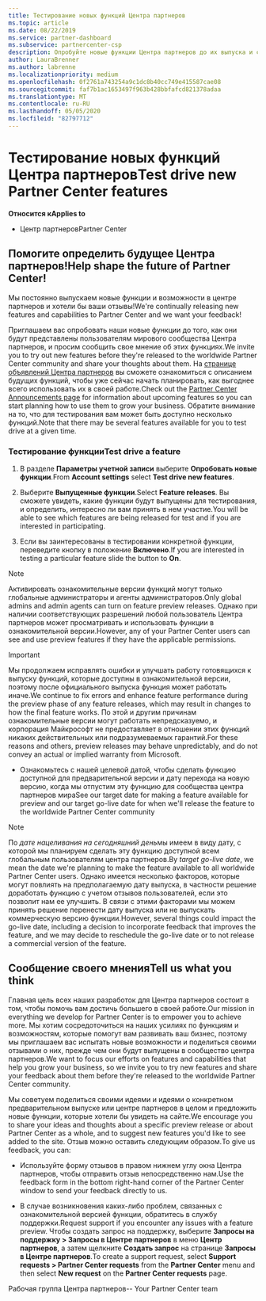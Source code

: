 ```yaml
---
title: Тестирование новых функций Центра партнеров
ms.topic: article
ms.date: 08/22/2019
ms.service: partner-dashboard
ms.subservice: partnercenter-csp
description: Опробуйте новые функции Центра партнеров до их выпуска и сообщите нам свое мнение. Помогите определить будущее Центра партнеров!
author: LauraBrenner
ms.author: labrenne
ms.localizationpriority: medium
ms.openlocfilehash: 0f2761a743254a9c1dc8b40cc749e415587cae08
ms.sourcegitcommit: faf7b1ac1653497f963b428bbfafcd821378adaa
ms.translationtype: MT
ms.contentlocale: ru-RU
ms.lasthandoff: 05/05/2020
ms.locfileid: "82797712"
---
```

# <a name="test-drive-new-partner-center-features"></a><span data-ttu-id="844d3-104">Тестирование новых функций Центра партнеров</span><span class="sxs-lookup"><span data-stu-id="844d3-104">Test drive new Partner Center features</span></span>

<span data-ttu-id="844d3-105">**Относится к**</span><span class="sxs-lookup"><span data-stu-id="844d3-105">**Applies to**</span></span>

- <span data-ttu-id="844d3-106">Центр партнеров</span><span class="sxs-lookup"><span data-stu-id="844d3-106">Partner Center</span></span>

## <a name="help-shape-the-future-of-partner-center"></a><span data-ttu-id="844d3-107">Помогите определить будущее Центра партнеров!</span><span class="sxs-lookup"><span data-stu-id="844d3-107">Help shape the future of Partner Center!</span></span>

<span data-ttu-id="844d3-108">Мы постоянно выпускаем новые функции и возможности в центре партнеров и хотели бы ваши отзывы!</span><span class="sxs-lookup"><span data-stu-id="844d3-108">We're continually releasing new features and capabilities to Partner Center and we want your feedback!</span></span> 

<span data-ttu-id="844d3-109">Приглашаем вас опробовать наши новые функции до того, как они будут представлены пользователям мирового сообщества Центра партнеров, и просим сообщить свое мнение об этих функциях.</span><span class="sxs-lookup"><span data-stu-id="844d3-109">We invite you to try out new features before they're released to the worldwide Partner Center community and share your thoughts about them.</span></span> <span data-ttu-id="844d3-110">На [странице объявлений Центра партнеров](https://partnercenter.microsoft.com/pcv/announcements) вы сможете ознакомиться с описанием будущих функций, чтобы уже сейчас начать планировать, как выгоднее всего использовать их в своей работе.</span><span class="sxs-lookup"><span data-stu-id="844d3-110">Check out the [Partner Center Announcements page](https://partnercenter.microsoft.com/pcv/announcements) for information about upcoming features so you can start planning how to use them to grow your business.</span></span> <span data-ttu-id="844d3-111">Обратите внимание на то, что для тестирования вам может быть доступно несколько функций.</span><span class="sxs-lookup"><span data-stu-id="844d3-111">Note that there may be several features available for you to test drive at a given time.</span></span>

### <a name="test-drive-a-feature"></a><span data-ttu-id="844d3-112">Тестирование функции</span><span class="sxs-lookup"><span data-stu-id="844d3-112">Test drive a feature</span></span>

1. <span data-ttu-id="844d3-113">В разделе **Параметры учетной записи** выберите **Опробовать новые функции**.</span><span class="sxs-lookup"><span data-stu-id="844d3-113">From **Account settings** select **Test drive new features**.</span></span>

2. <span data-ttu-id="844d3-114">Выберите **Выпущенные функции**.</span><span class="sxs-lookup"><span data-stu-id="844d3-114">Select **Feature releases**.</span></span> <span data-ttu-id="844d3-115">Вы сможете увидеть, какие функции будут выпущены для тестирования, и определить, интересно ли вам принять в нем участие.</span><span class="sxs-lookup"><span data-stu-id="844d3-115">You will be able to see which features are being released for test and if you are interested in participating.</span></span>

3. <span data-ttu-id="844d3-116">Если вы заинтересованы в тестировании конкретной функции, переведите кнопку в положение **Включено**.</span><span class="sxs-lookup"><span data-stu-id="844d3-116">If you are interested in testing a particular feature slide the button to **On**.</span></span> 

> [!NOTE]  
>  <span data-ttu-id="844d3-117">Активировать ознакомительные версии функций могут только глобальные администраторы и агенты администраторов.</span><span class="sxs-lookup"><span data-stu-id="844d3-117">Only global admins and admin agents can turn on feature preview releases.</span></span> <span data-ttu-id="844d3-118">Однако при наличии соответствующих разрешений любой пользователь Центра партнеров может просматривать и использовать функции в ознакомительной версии.</span><span class="sxs-lookup"><span data-stu-id="844d3-118">However, any of your Partner Center users can see and use preview features if they have the applicable permissions.</span></span>

> [!IMPORTANT]  
> <span data-ttu-id="844d3-119">Мы продолжаем исправлять ошибки и улучшать работу готовящихся к выпуску функций, которые доступны в ознакомительной версии, поэтому после официального выпуска функция может работать иначе.</span><span class="sxs-lookup"><span data-stu-id="844d3-119">We continue to fix errors and enhance feature performance during the preview phase of any feature releases, which may result in changes to how the final feature works.</span></span> <span data-ttu-id="844d3-120">По этой и другим причинам ознакомительные версии могут работать непредсказуемо, и корпорация Майкрософт не предоставляет в отношении этих функций никаких действительных или подразумеваемых гарантий.</span><span class="sxs-lookup"><span data-stu-id="844d3-120">For these reasons and others, preview releases may behave unpredictably, and do not convey an actual or implied warranty from Microsoft.</span></span>

- <span data-ttu-id="844d3-121">Ознакомьтесь с нашей целевой датой, чтобы сделать функцию доступной для предварительной версии и дату перехода на новую версию, когда мы отпустим эту функцию для сообщества центра партнеров мира</span><span class="sxs-lookup"><span data-stu-id="844d3-121">See our target date for making a feature available for preview and our target go-live date for when we'll release the feature to the worldwide Partner Center community</span></span>

> [!NOTE]  
>  <span data-ttu-id="844d3-122">По *дате нацеливания на сегодняшний день*мы имеем в виду дату, с которой мы планируем сделать эту функцию доступной всем глобальным пользователям центра партнеров.</span><span class="sxs-lookup"><span data-stu-id="844d3-122">By *target go-live date*, we mean the date we're planning to make the feature available to all worldwide Partner Center users.</span></span> <span data-ttu-id="844d3-123">Однако имеется несколько факторов, которые могут повлиять на предполагаемую дату выпуска, в частности решение доработать функцию с учетом отзывов пользователей, если это позволит нам ее улучшить. В связи с этими факторами мы можем принять решение перенести дату выпуска или не выпускать коммерческую версию функции.</span><span class="sxs-lookup"><span data-stu-id="844d3-123">However, several things could impact the go-live date, including a decision to incorporate feedback that improves the feature, and we may decide to reschedule the go-live date or to not release a commercial version of the feature.</span></span>  


 
## <a name="tell-us-what-you-think"></a><span data-ttu-id="844d3-124">Сообщение своего мнения</span><span class="sxs-lookup"><span data-stu-id="844d3-124">Tell us what you think</span></span>

<span data-ttu-id="844d3-125">Главная цель всех наших разработок для Центра партнеров состоит в том, чтобы помочь вам достичь большего в своей работе.</span><span class="sxs-lookup"><span data-stu-id="844d3-125">Our mission in everything we develop for Partner Center is to empower you to achieve more.</span></span> <span data-ttu-id="844d3-126">Мы хотим сосредоточиться на наших усилиях по функциям и возможностям, которые помогут вам развивать ваш бизнес, поэтому мы приглашаем вас испытать новые возможности и поделиться своими отзывами о них, прежде чем они будут выпущены в сообщество центра партнеров.</span><span class="sxs-lookup"><span data-stu-id="844d3-126">We want to focus our efforts on features and capabilities that help you grow your business, so we invite you to try new features and share your feedback about them before they're released to the worldwide Partner Center community.</span></span> 

<span data-ttu-id="844d3-127">Мы советуем поделиться своими идеями и идеями о конкретном предварительном выпуске или центре партнеров в целом и предложить новые функции, которые хотели бы увидеть на сайте.</span><span class="sxs-lookup"><span data-stu-id="844d3-127">We encourage you to share your ideas and thoughts about a specific preview release or about Partner Center as a whole, and to suggest new features you'd like to see added to the site.</span></span> <span data-ttu-id="844d3-128">Отзыв можно оставить следующим образом.</span><span class="sxs-lookup"><span data-stu-id="844d3-128">To give us feedback, you can:</span></span>  

-   <span data-ttu-id="844d3-129">Используйте форму отзывов в правом нижнем углу окна Центра партнеров, чтобы отправить отзыв непосредственно нам.</span><span class="sxs-lookup"><span data-stu-id="844d3-129">Use the feedback form in the bottom right-hand corner of the Partner Center window to send your feedback directly to us.</span></span> 

-   <span data-ttu-id="844d3-130">В случае возникновения каких-либо проблем, связанных с ознакомительной версией функции, обратитесь в службу поддержки.</span><span class="sxs-lookup"><span data-stu-id="844d3-130">Request support if you encounter any issues with a feature preview.</span></span> <span data-ttu-id="844d3-131">Чтобы создать запрос на поддержку, выберите **Запросы на поддержку > Запросы в Центре партнеров** в меню **Центр партнеров**, а затем щелкните **Создать запрос** на странице **Запросы в Центре партнеров**.</span><span class="sxs-lookup"><span data-stu-id="844d3-131">To create a support request, select **Support requests > Partner Center requests** from the **Partner Center** menu and then select **New request** on the **Partner Center requests** page.</span></span>



<span data-ttu-id="844d3-132">Рабочая группа Центра партнеров</span><span class="sxs-lookup"><span data-stu-id="844d3-132">-- Your Partner Center team</span></span>

